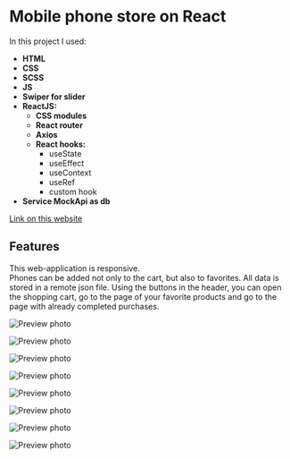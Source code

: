 # Mobile phone store on React
In this project I used:
* __HTML__
* __CSS__
* __SCSS__
* __JS__
* __Swiper for slider__
* __ReactJS:__
    * __CSS modules__
    * __React router__
    * __Axios__
    * __React hooks:__
        * useState
        * useEffect
        * useContext
        * useRef
        * custom hook
* __Service MockApi as db__

[Link on this website](https://k-a-webdev.github.io/React-mobilePhone-store/)

## Features
This web-application is responsive. \
Phones can be added not only to the cart, but also to favorites. All data is stored in a remote json file.
Using the buttons in the header, you can open the shopping cart, go to the page of your favorite products and go to the page with already completed purchases.

![Preview photo](public/img/previews/Preview_1.png)

![Preview photo](public/img/previews/Preview_2.png)

![Preview photo](public/img/previews/Preview_3.png)

![Preview photo](public/img/previews/Preview_4.png)

![Preview photo](public/img/previews/Preview_5.png)

![Preview photo](public/img/previews/Preview_6.png)

![Preview photo](public/img/previews/Preview_7.png)

![Preview photo](public/img/previews/Preview_8.png)